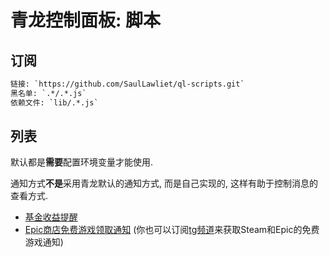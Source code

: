 # 青龙控制面板: 脚本

## 订阅

``` txt
链接: `https://github.com/SaulLawliet/ql-scripts.git`
黑名单: `.*/.*.js`
依赖文件: `lib/.*.js`
```

## 列表

默认都是**需要**配置环境变量才能使用.

通知方式**不是**采用青龙默认的通知方式, 而是自己实现的, 这样有助于控制消息的查看方式.

- [基金收益提醒](danjuanfunds.js)
- [Epic商店免费游戏领取通知](epicgames.js) (你也可以订阅[tg频道](https://t.me/freegames_sl)来获取Steam和Epic的免费游戏通知)
